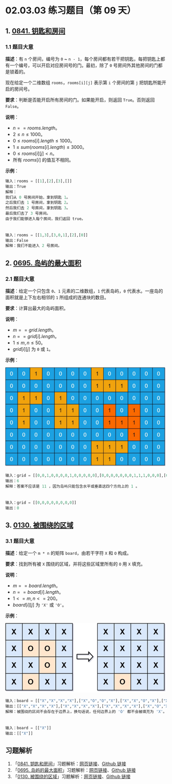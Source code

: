 # 02.03.03 练习题目（第 09 天）

## 1. [0841. 钥匙和房间](https://leetcode.cn/problems/keys-and-rooms/)

### 1.1 题目大意

**描述**：有 `n` 个房间，编号为 `0` ~ `n - 1`，每个房间都有若干把钥匙，每把钥匙上都有一个编号，可以开启对应房间号的门。最初，除了 `0` 号房间外其他房间的门都是锁着的。

现在给定一个二维数组 `rooms`，`rooms[i][j]` 表示第 `i` 个房间的第 `j` 把钥匙所能开启的房间号。

**要求**：判断是否能开启所有房间的门。如果能开启，则返回 `True`。否则返回 `False`。

**说明**：

- $n == rooms.length$。
- $2 \le n \le 1000$。
- $0 \le rooms[i].length \le 1000$。
- $1 \le sum(rooms[i].length) \le 3000$。
- $0 \le rooms[i][j] < n$。
- 所有 $rooms[i]$ 的值互不相同。

**示例**：

```python
输入：rooms = [[1],[2],[3],[]]
输出：True
解释：
我们从 0 号房间开始，拿到钥匙 1。
之后我们去 1 号房间，拿到钥匙 2。
然后我们去 2 号房间，拿到钥匙 3。
最后我们去了 3 号房间。
由于我们能够进入每个房间，我们返回 true。


输入：rooms = [[1,3],[3,0,1],[2],[0]]
输出：False
解释：我们不能进入 2 号房间。
```

## 2. [0695. 岛屿的最大面积](https://leetcode.cn/problems/max-area-of-island/)

### 2.1 题目大意

**描述**：给定一个只包含 `0`、`1` 元素的二维数组，`1` 代表岛屿，`0` 代表水。一座岛的面积就是上下左右相邻的 `1` 所组成的连通块的数目。

**要求**：计算出最大的岛屿面积。

**说明**：

- $m == grid.length$。
- $n == grid[i].length$。
- $1 \le m, n \le 50$。
- $grid[i][j]$ 为 `0` 或 `1`。

**示例**：

![](../../images/20201024069501.jpg)

```python
输入：grid = [[0,0,1,0,0,0,0,1,0,0,0,0,0],[0,0,0,0,0,0,0,1,1,1,0,0,0],[0,1,1,0,1,0,0,0,0,0,0,0,0],[0,1,0,0,1,1,0,0,1,0,1,0,0],[0,1,0,0,1,1,0,0,1,1,1,0,0],[0,0,0,0,0,0,0,0,0,0,1,0,0],[0,0,0,0,0,0,0,1,1,1,0,0,0],[0,0,0,0,0,0,0,1,1,0,0,0,0]]
输出：6
解释：答案不应该是 11 ，因为岛屿只能包含水平或垂直这四个方向上的 1 。


输入：grid = [[0,0,0,0,0,0,0,0]]
输出：0
```

## 3. [0130. 被围绕的区域](https://leetcode.cn/problems/surrounded-regions/)

### 3.1 题目大意

**描述**：给定一个 `m * n` 的矩阵 `board`，由若干字符 `X` 和 `O` 构成。

**要求**：找到所有被 `X` 围绕的区域，并将这些区域里所有的 `O` 用 `X` 填充。

**说明**：

- $m == board.length$。
- $n == board[i].length$。
- $1 <= m, n <= 200$。
- $board[i][j]$ 为 `'X'` 或 `'O'`。

**示例**：

![](../../images/20201024013001.jpg)

```python
输入：board = [["X","X","X","X"],["X","O","O","X"],["X","X","O","X"],["X","O","X","X"]]
输出：[["X","X","X","X"],["X","X","X","X"],["X","X","X","X"],["X","O","X","X"]]
解释：被围绕的区间不会存在于边界上，换句话说，任何边界上的 'O' 都不会被填充为 'X'。 任何不在边界上，或不与边界上的 'O' 相连的 'O' 最终都会被填充为 'X'。如果两个元素在水平或垂直方向相邻，则称它们是“相连”的。


输入：board = [["X"]]
输出：[["X"]]
```
## 习题解析

1. 「[0841. 钥匙和房间](https://leetcode.cn/problems/keys-and-rooms/)」习题解析：[网页链接](https://datawhalechina.github.io/leetcode-notes/#/solutions/0841)、[Github 链接](https://github.com/datawhalechina/leetcode-notes/blob/main/docs/solutions/0841.md)
2. 「[0695. 岛屿的最大面积](https://leetcode.cn/problems/max-area-of-island/)」习题解析：[网页链接](https://datawhalechina.github.io/leetcode-notes/#/solutions/0695)、[Github 链接](https://github.com/datawhalechina/leetcode-notes/blob/main/docs/solutions/0695.md)
3. 「[0130. 被围绕的区域](https://leetcode.cn/problems/surrounded-regions/)」习题解析：[网页链接](https://datawhalechina.github.io/leetcode-notes/#/solutions/0130)、[Github 链接](https://github.com/datawhalechina/leetcode-notes/blob/main/docs/solutions/0130.md)

